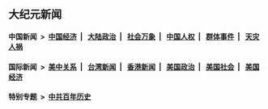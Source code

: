 ## 大纪元新闻

#### 中国新闻 &nbsp;>&nbsp; [中国经济](indexes/ncid283/README.md?10171645) &nbsp;| &nbsp; [大陆政治](indexes/ncid277/README.md?10171645) &nbsp;| &nbsp; [社会万象](indexes/ncid282/README.md?10171645) &nbsp;| &nbsp; [中国人权](indexes/ncid278/README.md?10171645) &nbsp;| &nbsp; [群体事件](indexes/ncid279/README.md?10171645) &nbsp;| &nbsp; [天灾人祸](indexes/ncid280/README.md?10171645)

#### 国际新闻 &nbsp;>&nbsp; [美中关系](indexes/nf1412576/README.md?10171645) &nbsp;| &nbsp; [台湾新闻](indexes/ncid1349361/README.md?10171645) &nbsp;| &nbsp; [香港新闻](indexes/ncid1349362/README.md?10171645) &nbsp;| &nbsp; [美国政治](indexes/ncid1078159/README.md?10171645) &nbsp;| &nbsp; [美国社会](indexes/ncid1078160/README.md?10171645) &nbsp;| &nbsp; [美国经济](indexes/ncid1078158/README.md?10171645)

#### 特别专题 &nbsp;>&nbsp; [中共百年历史](https://github.com/easy2view/epoch-special/blob/master/README.md?10171645)  
